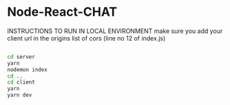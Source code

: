 ﻿# Node-React-CHAT

 INSTRUCTIONS TO RUN IN LOCAL ENVIRONMENT
 make sure you add your client url in the origins list of cors (line no 12 of index.js)

```bash

cd server
yarn
nodemon index
cd ..
cd client
yarn
yarn dev

```
